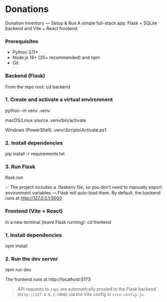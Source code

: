# Donations

Donation Inventory — Setup & Run
A simple full-stack app: Flask + SQLite backend and Vite + React frontend.

### Prerequisites

- Python 3.11+
- Node.js 18+ (20+ recommended) and npm
- Git

### Backend (Flask)

From the repo root:
cd backend

### 1. Create and activate a virtual environment
python -m venv .venv

macOS/Linux
source .venv/bin/activate

Windows (PowerShell)
.venv\Scripts\Activate.ps1

### 2. Install dependencies
pip install -r requirements.txt

### 3. Run Flask
flask run

✅ The project includes a .flaskenv file, so you don’t need to manually export environment variables — Flask will auto-load them.
By default, the backend runs at http://127.0.0.1:5000

### Frontend (Vite + React)
In a new terminal (leave Flask running):
cd frontend

### 1. Install dependencies
npm install

### 2. Run the dev server
npm run dev

The frontend runs at http://localhost:5173
> API requests to `/api` are automatically proxied to the Flask backend
> (`http://127.0.0.1:5000`) via the Vite config in `vite.config.js`.